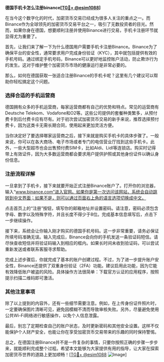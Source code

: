 **德国手机卡怎么注册binance[[TG💪+ @esim1088](https://t.me/s/esim1088)]**

在当今这个数字化的时代，加密货币交易已经成为很多人关注的重点之一。而Binance作为全球领先的加密货币交易平台之一，吸引了无数投资者的目光。然而，如果你身在德国，想要顺利注册并使用Binance进行交易，手机卡注册环节就显得尤为重要了。

首先，让我们来了解一下为什么德国用户需要手机卡注册Binance。Binance为了确保平台的安全性，通常要求用户完成身份验证（KYC），其中就包括提供有效的手机号码。通过绑定手机号码，Binance可以更好地监控账户活动，防止欺诈行为的发生。这对于维护整个加密货币市场的健康运行是非常必要的。

那么，如何在德国获取一张适合注册Binance的手机卡呢？这里有几个建议可以帮助你轻松搞定这个问题。

### 选择合适的手机运营商

德国拥有众多的手机运营商，每家运营商都有自己的优势和特点。常见的运营商有Deutsche Telekom、Vodafone和O2等。这些公司提供的套餐种类繁多，从预付费卡到后付费卡应有尽有。对于初次尝试加密货币交易的新手来说，推荐选择预付费卡，因为这类卡无需长期合同，使用起来更加灵活方便。

当你决定好了要选择哪家运营商之后，接下来就是购买手机卡的具体步骤了。一般来说，你可以在各大商场、电子市场或者专门的电信营业厅找到这些手机卡。此外，一些大型超市也会出售预付费SIM卡，比如Aldi、Lidl等连锁店。购买时记得带上有效证件，因为大多数运营商都会要求用户提供护照或其他身份证件以确认身份信息。

### 注册流程详解

一旦拿到了手机卡，接下来就要开始正式注册Binance账户了。打开你的浏览器，输入“www.binance.com”进入官网。如果你是第一次访问该网站，系统会自动跳转到中文界面；如果不是，则可以通过页面右上角的语言选项切换成中文。

点击首页上的“注册”按钮，填写你的邮箱地址并设置密码。请注意，密码必须包含字母、数字以及特殊字符，并且长度不得少于8位。完成基本信息填写后，点击下一步继续操作。

接下来，系统会让你输入刚才购买的德国手机号码。这一步非常重要，请务必保证所填号码准确无误。输入完成后，Binance会向你的手机发送一条验证码短信。请尽快查收短信并将验证码输入到相应的框内。如果长时间未收到验证码，可以尝试重新发送或者联系客服寻求帮助。

完成上述步骤后，你就完成了基本的账户创建过程。不过，为了进一步提升账户安全性，Binance还提供了双重身份验证（2FA）功能。建议启用此功能，因为它能有效降低账户被盗的风险。具体操作方法很简单：下载官方认证的应用程序，按照提示扫描二维码即可激活。

### 其他注意事项

除了以上提到的内容外，还有一些细节需要注意。例如，在上传身份证件照片时，一定要确保图片清晰可见，避免因模糊不清而导致审核失败。另外，尽量避免使用公共Wi-Fi网络进行敏感操作，以免个人信息泄露。

最后，别忘了定期检查自己的账户状态，及时更新密码和其他安全设置。这样不仅能保护个人财产安全，也能让你在享受加密货币交易带来的乐趣的同时保持警惕。

总之，在德国注册Binance并不是一件复杂的事情，只要你按照正确的步骤一步步来，就能顺利完成整个过程。希望本文能够为大家提供有用的指导，让大家在探索加密货币世界的道路上更加顺畅！[[TG💪+ @esim1088](https://t.me/s/esim1088) ![Image](https://i.postimg.cc/4NQfJmqS/Snipaste-2025-05-13-00-14-12.png)]